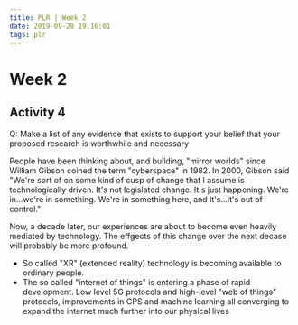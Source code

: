 ```yaml
---
title: PLR | Week 2
date: 2019-09-28 19:16:01
tags: plr
---
```


# Week 2

## Activity 4

Q: Make a list of any evidence that exists to support your belief that your proposed research is worthwhile and necessary

People have been thinking about, and building, "mirror worlds" since William Gibson coined the term "cyberspace" in 1982. In 2000, Gibson said "We're sort of on some kind of cusp of change that I assume is technologically driven. It's not legislated change. It's just happening. We're in...we're in something. We're in something here, and it's...it's out of control."

Now, a decade later, our experiences are about to become even heavily mediated by technology. The effgects of this change over the next decase will probably be more profound.

*    So called "XR" (extended reality) technology is becoming available to ordinary people.
*   The so called "internet of things" is entering a phase of rapid development. Low level 5G protocols and high-level "web of things" protocols, improvements in GPS and machine learning all converging to expand the internet much further into our physical lives



